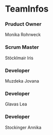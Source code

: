 
<h1>TeamInfos </h1>

<h3>Pruduct Owner</h3>
Monika Rohrweck

<h3>Scrum Master</h3>
Stöcklmair Iris

<h3>Developer</h3>
Muzdeka Jovana

<h3>Developer</h3>
Glavas Lea

<h3>Developer</h3>
Stockinger Annika

